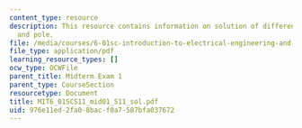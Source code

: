 ```yaml
---
content_type: resource
description: This resource contains information on solution of difference equation
  and pole.
file: /media/courses/6-01sc-introduction-to-electrical-engineering-and-computer-science-i-spring-2011/976e11ed2fa08bacf0a7587bfa037672_MIT6_01SCS11_mid01_S11_sol.pdf
file_type: application/pdf
learning_resource_types: []
ocw_type: OCWFile
parent_title: Midterm Exam 1
parent_type: CourseSection
resourcetype: Document
title: MIT6_01SCS11_mid01_S11_sol.pdf
uid: 976e11ed-2fa0-8bac-f0a7-587bfa037672
---
```

